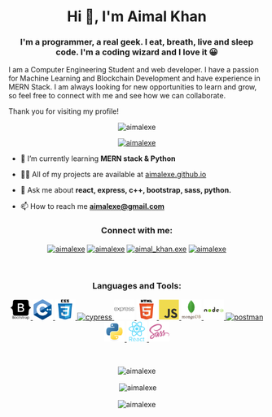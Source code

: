 <h1 align="center">Hi 👋, I'm Aimal Khan</h1>
<h3 align="center">
  I'm a programmer, a real geek. I eat, breath, live and sleep code. I'm a coding wizard and I love it 😀<br>
</h3>

I am a Computer Engineering Student and web developer. I have a passion for Machine Learning and Blockchain Development and have experience in MERN Stack.
I am always looking for new opportunities to learn and grow, so feel free to connect with me and see how we can collaborate.

Thank you for visiting my profile!


<p align="center"> <img src="https://komarev.com/ghpvc/?username=aimalexe&label=Profile%20views&color=0e75b6&style=flat" alt="aimalexe" /> </p>

<p align="center"> <a href="https://github.com/ryo-ma/github-profile-trophy"><img src="https://github-profile-trophy.vercel.app/?username=aimalexe" alt="aimalexe" /></a> </p>


* 🌱 I’m currently learning **MERN stack & Python**

* 👨‍💻 All of my projects are available at [aimalexe.github.io](aimalexe.github.io)

* 💬 Ask me about **react, express, c++, bootstrap, sass, python.**

* 📫 How to reach me **aimalexe@gmail.com**


<h3 align="center" >Connect with me:</h3>
<p align="center">
<a href="https://linkedin.com/in/aimalexe" target="blank"><img align="center" src="https://raw.githubusercontent.com/rahuldkjain/github-profile-readme-generator/master/src/images/icons/Social/linked-in-alt.svg" alt="aimalexe" height="30" width="40" /></a>
<a href="https://fb.com/aimalexe" target="blank"><img align="center" src="https://raw.githubusercontent.com/rahuldkjain/github-profile-readme-generator/master/src/images/icons/Social/facebook.svg" alt="aimalexe" height="30" width="40" /></a>
<a href="https://instagram.com/aimal_khan.exe" target="blank"><img align="center" src="https://raw.githubusercontent.com/rahuldkjain/github-profile-readme-generator/master/src/images/icons/Social/instagram.svg" alt="aimal_khan.exe" height="30" width="40" /></a>
<a href="https://www.leetcode.com/aimalexe" target="blank"><img align="center" src="https://raw.githubusercontent.com/rahuldkjain/github-profile-readme-generator/master/src/images/icons/Social/leet-code.svg" alt="aimalexe" height="30" width="40" /></a>
</p>

<br/>

<h3 align="center">Languages and Tools:</h3>
<p align="center"> <a href="https://getbootstrap.com" target="_blank" rel="noreferrer"> <img src="https://raw.githubusercontent.com/devicons/devicon/master/icons/bootstrap/bootstrap-plain-wordmark.svg" alt="bootstrap" width="40" height="40"/> </a> <a href="https://www.w3schools.com/cpp/" target="_blank" rel="noreferrer"> <img src="https://raw.githubusercontent.com/devicons/devicon/master/icons/cplusplus/cplusplus-original.svg" alt="cplusplus" width="40" height="40"/> </a> <a href="https://www.w3schools.com/css/" target="_blank" rel="noreferrer"> <img src="https://raw.githubusercontent.com/devicons/devicon/master/icons/css3/css3-original-wordmark.svg" alt="css3" width="40" height="40"/> </a> <a href="https://www.cypress.io" target="_blank" rel="noreferrer"> <img src="https://raw.githubusercontent.com/simple-icons/simple-icons/6e46ec1fc23b60c8fd0d2f2ff46db82e16dbd75f/icons/cypress.svg" alt="cypress" width="40" height="40"/> </a> <a href="https://expressjs.com" target="_blank" rel="noreferrer"> <img src="https://raw.githubusercontent.com/devicons/devicon/master/icons/express/express-original-wordmark.svg" alt="express" width="40" height="40"/> </a> <a href="https://www.w3.org/html/" target="_blank" rel="noreferrer"> <img src="https://raw.githubusercontent.com/devicons/devicon/master/icons/html5/html5-original-wordmark.svg" alt="html5" width="40" height="40"/> </a> <a href="https://developer.mozilla.org/en-US/docs/Web/JavaScript" target="_blank" rel="noreferrer"> <img src="https://raw.githubusercontent.com/devicons/devicon/master/icons/javascript/javascript-original.svg" alt="javascript" width="40" height="40"/> </a> <a href="https://www.mongodb.com/" target="_blank" rel="noreferrer"> <img src="https://raw.githubusercontent.com/devicons/devicon/master/icons/mongodb/mongodb-original-wordmark.svg" alt="mongodb" width="40" height="40"/> </a> <a href="https://nodejs.org" target="_blank" rel="noreferrer"> <img src="https://raw.githubusercontent.com/devicons/devicon/master/icons/nodejs/nodejs-original-wordmark.svg" alt="nodejs" width="40" height="40"/> </a> <a href="https://postman.com" target="_blank" rel="noreferrer"> <img src="https://www.vectorlogo.zone/logos/getpostman/getpostman-icon.svg" alt="postman" width="40" height="40"/> </a> <a href="https://www.python.org" target="_blank" rel="noreferrer"> <img src="https://raw.githubusercontent.com/devicons/devicon/master/icons/python/python-original.svg" alt="python" width="40" height="40"/> </a> <a href="https://reactjs.org/" target="_blank" rel="noreferrer"> <img src="https://raw.githubusercontent.com/devicons/devicon/master/icons/react/react-original-wordmark.svg" alt="react" width="40" height="40"/> </a> <a href="https://sass-lang.com" target="_blank" rel="noreferrer"> <img src="https://raw.githubusercontent.com/devicons/devicon/master/icons/sass/sass-original.svg" alt="sass" width="40" height="40"/> </a> </p>

<br/>

<p align="center"><img align="center" src="https://github-readme-stats.vercel.app/api/top-langs?username=aimalexe&show_icons=true&locale=en&layout=compact" alt="aimalexe" /></p>

<p align="center">&nbsp;<img align="center" src="https://github-readme-stats.vercel.app/api?username=aimalexe&show_icons=true&locale=en" alt="aimalexe" /></p>

<p align="center"><img align="center" src="https://github-readme-streak-stats.herokuapp.com/?user=aimalexe&" alt="aimalexe" /></p>
